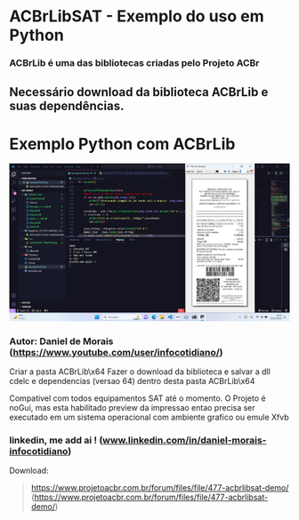﻿# ACBrLibSAT - Exemplo do uso em Python
### ACBrLib é  uma das bibliotecas criadas pelo Projeto ACBr
## Necessário download da biblioteca ACBrLib e suas dependências.

# Exemplo Python com ACBrLib 

![Daniel de Morais - Infocotidiano](./telasat.png)

### Autor: Daniel de Morais (https://www.youtube.com/user/infocotidiano/)

Criar a pasta ACBrLib\x64
Fazer o download da biblioteca e salvar a dll cdelc e dependencias (versao 64) dentro desta pasta ACBrLib\x64

Compativel com todos equipamentos SAT até o momento.
O Projeto é noGui, mas esta habilitado preview da impressao entao precisa ser executado em um sistema operacional com ambiente grafico ou emule Xfvb


### linkedin, me add ai ! (www.linkedin.com/in/daniel-morais-infocotidiano)


Download:
> https://www.projetoacbr.com.br/forum/files/file/477-acbrlibsat-demo/ (https://www.projetoacbr.com.br/forum/files/file/477-acbrlibsat-demo/)
